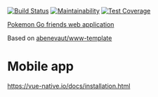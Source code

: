 [![Build Status](https://travis-ci.org/pokemon-friends-com/www.svg?branch=master)](https://travis-ci.org/pokemon-friends-com/www) [![Maintainability](https://api.codeclimate.com/v1/badges/6236ef04a8ba15d77013/maintainability)](https://codeclimate.com/github/pokemon-friends-com/www/maintainability) [![Test Coverage](https://api.codeclimate.com/v1/badges/6236ef04a8ba15d77013/test_coverage)](https://codeclimate.com/github/pokemon-friends-com/www/test_coverage)

[Pokemon Go friends web application](https://www.pokemon-friends.com)

Based on [abenevaut/www-template](https://github.com/abenevaut/www-template) 

# Mobile app

https://vue-native.io/docs/installation.html
